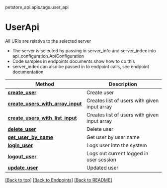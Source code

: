<a name="top"></a>
petstore_api.apis.tags.user_api
# UserApi

All URIs are relative to the selected server
- The server is selected by passing in server_info and server_index into api_configuration.ApiConfiguration
- Code samples in endpoints documents show how to do this
- server_index can also be passed in to endpoint calls, see endpoint documentation

Method | Description
------ | -------------
[**create_user**](user_api/create_user.md) | Create user
[**create_users_with_array_input**](user_api/create_users_with_array_input.md) | Creates list of users with given input array
[**create_users_with_list_input**](user_api/create_users_with_list_input.md) | Creates list of users with given input array
[**delete_user**](user_api/delete_user.md) | Delete user
[**get_user_by_name**](user_api/get_user_by_name.md) | Get user by user name
[**login_user**](user_api/login_user.md) | Logs user into the system
[**logout_user**](user_api/logout_user.md) | Logs out current logged in user session
[**update_user**](user_api/update_user.md) | Updated user

[[Back to top]](#top) [[Back to Endpoints]](../../../README.md#Endpoints) [[Back to README]](../../../README.md)
